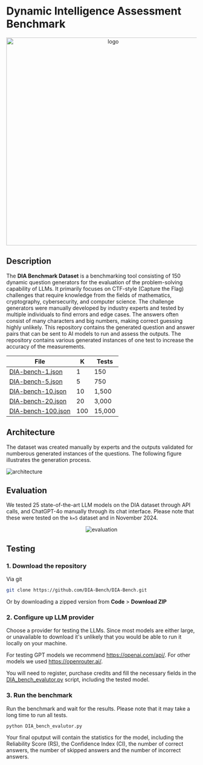 # Dynamic Intelligence Assessment Benchmark

<div align="center">
    <img width="550" alt="logo" src="https://github.com/user-attachments/assets/24e51155-375d-4831-82dd-6e13ef99abce">
</div>

## Description

The __DIA Benchmark Dataset__ is a benchmarking tool consisting of 150 dynamic question generators for the evaluation of the problem-solving capability of LLMs. It primarily focuses on CTF-style (Capture the Flag) challenges that require knowledge from the fields of mathematics, cryptography, cybersecurity, and computer science. The challenge generators were manually developed by industry experts and tested by multiple individuals to find errors and edge cases. The answers often consist of many characters and big numbers, making correct guessing highly unlikely. This repository contains the generated question and answer pairs that can be sent to AI models to run and assess the outputs. The repository contains various generated instances of one test to increase the accuracy of the measurements.

|File|K|Tests|
|-|-|-|
|[DIA-bench-1.json](./DIA-bench-1.json)|1|150|
|[DIA-bench-5.json](./DIA-bench-5.json)|5|750|
|[DIA-bench-10.json](./DIA-bench-10.json)|10|1,500|
|[DIA-bench-20.json](./DIA-bench-20.json)|20|3,000|
|[DIA-bench-100.json](./DIA-bench-100.json)|100|15,000|

## Architecture

The dataset was created manually by experts and the outputs validated for numberous generated instances of the questions. The following figure illustrates the generation process.

![architecture](https://github.com/user-attachments/assets/306f6f73-0a70-4a86-a5a8-668d932340a1)

## Evaluation

We tested 25 state-of-the-art LLM models on the DIA dataset through API calls, and ChatGPT-4o manually through its chat interface. Please note that these were tested on the `k=5` dataset and in November 2024.

<div align="center">
    <img alt="evaluation" src="https://github.com/user-attachments/assets/585ef918-b091-4795-b698-c9b5a4308db3">
</div>

## Testing

### 1. Download the repository

Via git
```bash
git clone https://github.com/DIA-Bench/DIA-Bench.git
```

Or by downloading a zipped version from __Code__ > __Download ZIP__

### 2. Configure up LLM provider

Choose a provider for testing the LLMs. Since most models are either large, or unavailable to download it's unlikely that you would be able to run it locally on your machine.

For testing GPT models we recommend https://openai.com/api/. For other models we used https://openrouter.ai/.

You will need to register, purchase credits and fill the necessary fields in the [DIA_bench_evalutor.py](DIA_bench_evalutor.py) script, including the tested model.

### 3. Run the benchmark

Run the benchmark and wait for the results. Please note that it may take a long time to run all tests.
```bash
python DIA_bench_evalutor.py
```

Your final oputput will contain the statistics for the model, including the Reliability Score (RS), the Confidence Index (CI), the number of correct answers, the number of skipped answers and the number of incorrect answers.
